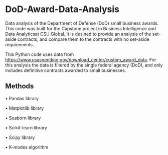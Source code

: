 # DoD-Award-Data-Analysis
Data analysis of the Department of Defense (DoD) small business awards. This code was built for the Capstone project in Business Intelligence and Data Analyticsat CSU Global. It is desined to provide an analysis of the set-aside contracts, and compare them to the contracts with no set-aside requirements.

This Python code uses data from https://www.usaspending.gov/download_center/custom_award_data. For this analysis the data is filtered by the single federal agency (DoD), and only includes definitive contracts awarded to small businesses.

## Methods
•	Pandas library

•	Matplotlib library

• Seaborn library

•	Scikit-learn library

•	Scipy  library 

•	K-modes algorithm 

